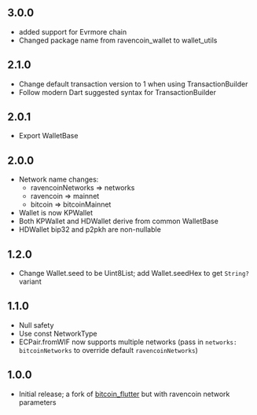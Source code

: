 ## 3.0.0

- added support for Evrmore chain
- Changed package name from ravencoin_wallet to wallet_utils

## 2.1.0

- Change default transaction version to 1 when using TransactionBuilder
- Follow modern Dart suggested syntax for TransactionBuilder

## 2.0.1
- Export WalletBase

## 2.0.0
- Network name changes:
  - ravencoinNetworks => networks
  - ravencoin => mainnet
  - bitcoin => bitcoinMainnet
- Wallet is now KPWallet
- Both KPWallet and HDWallet derive from common WalletBase
- HDWallet bip32 and p2pkh are non-nullable

## 1.2.0

- Change Wallet.seed to be Uint8List; add Wallet.seedHex to get `String?` variant

## 1.1.0

- Null safety
- Use const NetworkType
- ECPair.fromWIF now supports multiple networks (pass in `networks: bitcoinNetworks` to override default `ravencoinNetworks`)

## 1.0.0

- Initial release; a fork of [bitcoin_flutter](https://github.com/dart-bitcoin/bitcoin_flutter) but with ravencoin network parameters

